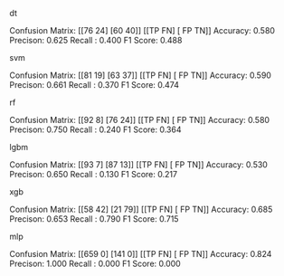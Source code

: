 dt

Confusion Matrix:
[[76 24]
 [60 40]]
 [[TP FN]
 [ FP TN]]
 Accuracy: 0.580
 Precison: 0.625
 Recall : 0.400
 F1 Score: 0.488

svm

Confusion Matrix:
[[81 19]
 [63 37]]
 [[TP FN]
 [ FP TN]]
 Accuracy: 0.590
 Precison: 0.661
 Recall : 0.370
 F1 Score: 0.474

rf

Confusion Matrix:
[[92 8]
 [76 24]]
 [[TP FN]
 [ FP TN]]
 Accuracy: 0.580
 Precison: 0.750
 Recall : 0.240
 F1 Score: 0.364

lgbm

Confusion Matrix:
[[93 7]
 [87 13]]
 [[TP FN]
 [ FP TN]]
 Accuracy: 0.530
 Precison: 0.650
 Recall : 0.130
 F1 Score: 0.217

xgb

Confusion Matrix:
[[58 42]
 [21 79]]
 [[TP FN]
 [ FP TN]]
 Accuracy: 0.685
 Precison: 0.653
 Recall : 0.790
 F1 Score: 0.715

mlp

Confusion Matrix:
[[659 0]
 [141 0]]
 [[TP FN]
 [ FP TN]]
 Accuracy: 0.824
 Precison: 1.000
 Recall : 0.000
 F1 Score: 0.000
